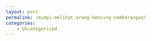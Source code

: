```yaml
---
layout: post
permalink: /mimpi-melihat-orang-kencing-sembarangan/
categories:
    - Uncategorized
---
```


